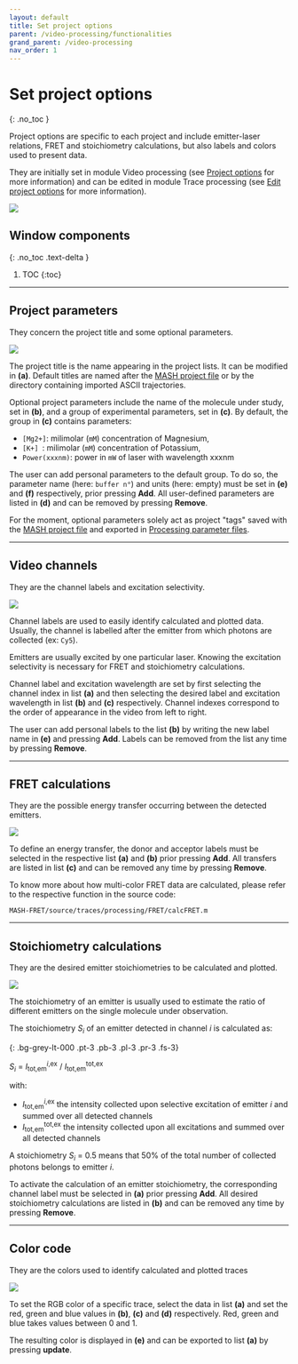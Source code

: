 ```yaml
---
layout: default
title: Set project options
parent: /video-processing/functionalities
grand_parent: /video-processing
nav_order: 1
---
```


# Set project options
{: .no_toc }

Project options are specific to each project and include emitter-laser relations, FRET and stoichiometry calculations, but also labels and colors used to present data.

They are initially set in module Video processing (see 
[Project options](../panels/panel-experiment-settings.html#project-options) for more information) and can be edited in module Trace processing (see 
[Edit project options](../../trace-processing/panels/area-management.html#edit-project-options) for more information).

<a href="../../assets/images/gui/VP-panel-expset-opt.png"><img src="../../assets/images/gui/VP-panel-expset-opt.png" style="max-width: 546px;"/></a>


## Window components
{: .no_toc .text-delta }

1. TOC
{:toc}

---

## Project parameters

They concern the project title and some optional parameters.

<a href="../../assets/images/gui/VP-panel-expset-opt-projprm.png"><img src="../../assets/images/gui/VP-panel-expset-opt-projprm.png" style="max-width: 249px;"/></a>

The project title is the name appearing in the project lists. 
It can be modified in **(a)**.
Default titles are named after the
[MASH project file](../../output-files/mash-mash-project.html) or by the directory containing imported ASCII trajectories.

Optional project parameters include the name of the molecule under study, set in **(b)**, and a group of experimental parameters, set in **(c)**.
By default, the group in **(c)** contains parameters:
* `[Mg2+]`: milimolar (`mM`) concentration of Magnesium,
* `[K+] `: milimolar (`mM`) concentration of Potassium,
* `Power(xxxnm)`: power in `mW` of laser with wavelength xxxnm

The user can add personal parameters to the default group.
To do so, the parameter name (here: `buffer n°`) and units (here: empty) must be set in **(e)** and **(f)** respectively, prior pressing **Add**.
All user-defined parameters are listed in **(d)** and can be removed by pressing **Remove**. 

For the moment, optional parameters solely act as project "tags" saved with the 
[MASH project file](../../output-files/mash-mash-project.html) and exported in
[Processing parameter files](../../output-files/log-processing-parameters.html).


---

## Video channels

They are the channel labels and excitation selectivity.

<a href="../../assets/images/gui/VP-panel-expset-opt-channels.png"><img src="../../assets/images/gui/VP-panel-expset-opt-channels.png" style="max-width: 250px;"/></a>

Channel labels are used to easily identify calculated and plotted data. 
Usually, the channel is labelled after the emitter from which photons are collected (ex: `Cy5`).

Emitters are usually excited by one particular laser. 
Knowing the excitation selectivity is necessary for FRET and stoichiometry calculations.

Channel label and excitation wavelength are set by first selecting the channel index in list **(a)** and then selecting the desired label and excitation wavelength in list **(b)** and **(c)** respectively.
Channel indexes correspond to the order of appearance in the video from left to right.

The user can add personal labels to the list **(b)** by writing the new label name in **(e)** and pressing **Add**. 
Labels can be removed from the list any time by pressing **Remove**.

---

## FRET calculations

They are the possible energy transfer occurring between the detected emitters.

<a href="../../assets/images/gui/VP-panel-expset-opt-fret.png"><img src="../../assets/images/gui/VP-panel-expset-opt-fret.png" style="max-width: 250px;"/></a>

To define an energy transfer, the donor and acceptor labels must be selected in the respective list **(a)** and **(b)** prior pressing **Add**.
All transfers are listed in list **(c)** and can be removed any time by pressing **Remove**.

To know more about how multi-color FRET data are calculated, please refer to the respective function in the source code:

```
MASH-FRET/source/traces/processing/FRET/calcFRET.m
```

---

## Stoichiometry calculations

They are the desired emitter stoichiometries to be calculated and plotted.

<a href="../../assets/images/gui/VP-panel-expset-opt-s.png"><img src="../../assets/images/gui/VP-panel-expset-opt-s.png" style="max-width: 250px;"/></a>

The stoichiometry of an emitter is usually used to estimate the ratio of different emitters on the single molecule under observation.

The stoichiometry *S<sub>i</sub>* of an emitter detected in channel *i* is calculated as:

{: .bg-grey-lt-000 .pt-3 .pb-3 .pl-3 .pr-3 .fs-3}
<p style="border-radius: 5px;">
<i>S<sub>i</sub></i> = <i>I</i><sub>tot,em</sub><sup><i>i</i>,ex</sup> / <i>I</i><sub>tot,em</sub><sup>tot,ex</sup>
</p>

with:
* *I*<sub>tot,em</sub><sup><i>i</i>,ex</sup> the intensity collected upon selective excitation of emitter *i* and summed over all detected channels
* *I*<sub>tot,em</sub><sup>tot,ex</sup> the intensity collected upon all excitations and summed over all detected channels

A stoichiometry *S<sub>i</sub>* = 0.5 means that 50% of the total number of collected photons belongs to emitter *i*.

To activate the calculation of an emitter stoichiometry, the corresponding channel label must be selected in **(a)** prior pressing **Add**.
All desired stoichiometry calculations are listed in **(b)** and can be removed any time by pressing **Remove**.

---

## Color code

They are the colors used to identify calculated and plotted traces

<a href="../../assets/images/gui/VP-panel-expset-opt-colors.png"><img src="../../assets/images/gui/VP-panel-expset-opt-colors.png" style="max-width: 250px;"/></a>

To set the RGB color of a specific trace, select the data in list **(a)** and set the red, green and blue values in **(b)**, **(c)** and **(d)** respectively.
Red, green and blue takes values between 0 and 1.

The resulting color is displayed in **(e)** and can be exported to list **(a)** by pressing **update**.

